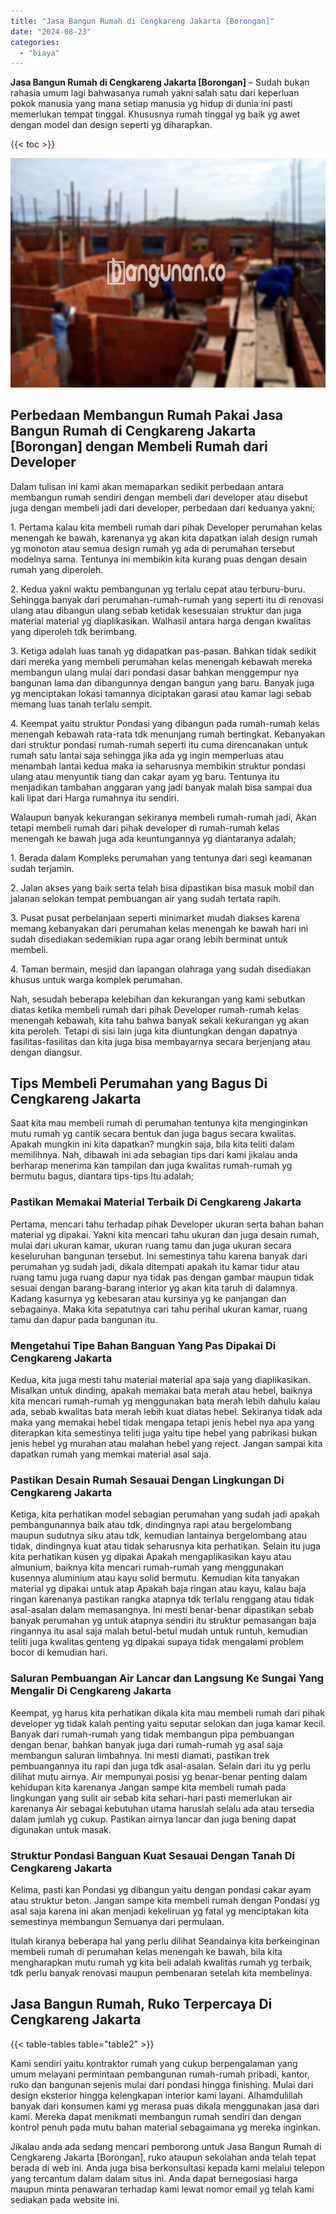 ```yaml
---
title: "Jasa Bangun Rumah di Cengkareng Jakarta [Borongan]"
date: "2024-08-23"
categories: 
  - "biaya"
---
```


**Jasa Bangun Rumah di Cengkareng Jakarta \[Borongan\]** – Sudah bukan rahasia umum lagi bahwasanya rumah yakni salah satu dari keperluan pokok manusia yang mana setiap manusia yg hidup di dunia ini pasti memerlukan tempat tinggal. Khususnya rumah tinggal yg baik yg awet dengan model dan design seperti yg diharapkan.

{{< toc >}}

![Jasa Bangun Rumah di Cengkareng Jakarta [Borongan]](/images/borong-bangunan-16.png)

## Perbedaan Membangun Rumah Pakai Jasa Bangun Rumah di Cengkareng Jakarta \[Borongan\] dengan Membeli Rumah dari Developer

Dalam tulisan ini kami akan memaparkan sedikit perbedaan antara membangun rumah sendiri dengan membeli dari developer atau disebut juga dengan membeli jadi dari developer, perbedaan dari keduanya yakni;

1\. Pertama kalau kita membeli rumah dari pihak Developer perumahan kelas menengah ke bawah, karenanya yg akan kita dapatkan ialah design rumah yg monoton atau semua design rumah yg ada di perumahan tersebut modelnya sama. Tentunya ini membikin kita kurang puas dengan desain rumah yang diperoleh.

2\. Kedua yakni waktu pembangunan yg terlalu cepat atau terburu-buru. Sehingga banyak dari perumahan-rumah-rumah yang seperti itu di renovasi ulang atau dibangun ulang sebab ketidak kesesuaian struktur dan juga material material yg diaplikasikan. Walhasil antara harga dengan kwalitas yang diperoleh tdk berimbang.

3\. Ketiga adalah luas tanah yg didapatkan pas-pasan. Bahkan tidak sedikit dari mereka yang membeli perumahan kelas menengah kebawah mereka membangun ulang mulai dari pondasi dasar bahkan menggempur nya bangunan lama dan dibangunnya dengan bangun yang baru. Banyak juga yg menciptakan lokasi tamannya diciptakan garasi atau kamar lagi sebab memang luas tanah terlalu sempit.

4\. Keempat yaitu struktur Pondasi yang dibangun pada rumah-rumah kelas menengah kebawah rata-rata tdk menunjang rumah bertingkat. Kebanyakan dari struktur pondasi rumah-rumah seperti itu cuma direncanakan untuk rumah satu lantai saja sehingga jika ada yg ingin memperluas atau menambah lantai kedua maka ia seharusnya membikin struktur pondasi ulang atau menyuntik tiang dan cakar ayam yg baru. Tentunya itu menjadikan tambahan anggaran yang jadi banyak malah bisa sampai dua kali lipat dari Harga rumahnya itu sendiri.

Walaupun banyak kekurangan sekiranya membeli rumah-rumah jadi, Akan tetapi membeli rumah dari pihak developer di rumah-rumah kelas menengah ke bawah juga ada keuntungannya yg diantaranya adalah;

1\. Berada dalam Kompleks perumahan yang tentunya dari segi keamanan sudah terjamin.

2\. Jalan akses yang baik serta telah bisa dipastikan bisa masuk mobil dan jalanan selokan tempat pembuangan air yang sudah tertata rapih.

3\. Pusat pusat perbelanjaan seperti minimarket mudah diakses karena memang kebanyakan dari perumahan kelas menengah ke bawah hari ini sudah disediakan sedemikian rupa agar orang lebih berminat untuk membeli.

4\. Taman bermain, mesjid dan lapangan olahraga yang sudah disediakan khusus untuk warga komplek perumahan.

Nah, sesudah beberapa kelebihan dan kekurangan yang kami sebutkan diatas ketika membeli rumah dari pihak Developer rumah-rumah kelas menengah kebawah, kita tahu bahwa banyak sekali kekurangan yg akan kita peroleh. Tetapi di sisi lain juga kita diuntungkan dengan dapatnya fasilitas-fasilitas dan kita juga bisa membayarnya secara berjenjang atau dengan diangsur.

## Tips Membeli Perumahan yang Bagus Di Cengkareng Jakarta

Saat kita mau membeli rumah di perumahan tentunya kita menginginkan mutu rumah yg cantik secara bentuk dan juga bagus secara kwalitas. Apakah mungkin ini kita dapatkan? mungkin saja, bila kita teliti dalam memilihnya. Nah, dibawah ini ada sebagian tips dari kami jikalau anda berharap menerima kan tampilan dan juga kwalitas rumah-rumah yg bermutu bagus, diantara tips-tips Itu adalah;

### Pastikan Memakai Material Terbaik Di Cengkareng Jakarta

Pertama, mencari tahu terhadap pihak Developer ukuran serta bahan bahan material yg dipakai. Yakni kita mencari tahu ukuran dan juga desain rumah, mulai dari ukuran kamar, ukuran ruang tamu dan juga ukuran secara keseluruhan bangunan tersebut. Ini semestinya tahu karena banyak dari perumahan yg sudah jadi, dikala ditempati apakah itu kamar tidur atau ruang tamu juga ruang dapur nya tidak pas dengan gambar maupun tidak sesuai dengan barang-barang interior yg akan kita taruh di dalamnya. Kadang kasurnya yg kebesaran atau kursinya yg ke panjangan dan sebagainya. Maka kita sepatutnya cari tahu perihal ukuran kamar, ruang tamu dan dapur pada bangunan itu.

### Mengetahui Tipe Bahan Banguan Yang Pas Dipakai Di Cengkareng Jakarta

Kedua, kita juga mesti tahu material material apa saja yang diaplikasikan. Misalkan untuk dinding, apakah memakai bata merah atau hebel, baiknya kita mencari rumah-rumah yg menggunakan bata merah lebih dahulu kalau ada, sebab kwalitas bata merah lebih kuat diatas hebel. Sekiranya tidak ada maka yang memakai hebel tidak mengapa tetapi jenis hebel nya apa yang diterapkan kita semestinya teliti juga yaitu tipe hebel yang pabrikasi bukan jenis hebel yg murahan atau malahan hebel yang reject. Jangan sampai kita dapatkan rumah yang memkai material asal saja.

### Pastikan Desain Rumah Sesauai Dengan Lingkungan Di Cengkareng Jakarta

Ketiga, kita perhatikan model sebagian perumahan yang sudah jadi apakah pembangunannya baik atau tdk, dindingnya rapi atau bergelombang maupun sudutnya siku atau tdk, kemudian lantainya bergelombang atau tidak, dindingnya kuat atau tidak seharusnya kita perhatikan. Selain itu juga kita perhatikan kusen yg dipakai Apakah mengaplikasikan kayu atau almunium, baiknya kita mencari rumah-rumah yang menggunakan kusennya aluminium atau kayu solid bermutu. Kemudian kita tanyakan material yg dipakai untuk atap Apakah baja ringan atau kayu, kalau baja ringan karenanya pastikan rangka atapnya tdk terlalu renggang atau tidak asal-asalan dalam memasangnya. Ini mesti benar-benar dipastikan sebab banyak perumahan yg untuk atapnya sendiri itu struktur pemasangan baja ringannya itu asal saja malah betul-betul mudah untuk runtuh, kemudian teliti juga kwalitas genteng yg dipakai supaya tidak mengalami problem bocor di kemudian hari.

### Saluran Pembuangan Air Lancar dan Langsung Ke Sungai Yang Mengalir Di Cengkareng Jakarta

Keempat, yg harus kita perhatikan dikala kita mau membeli rumah dari pihak developer yg tidak kalah penting yaitu seputar selokan dan juga kamar kecil. Banyak dari rumah-rumah yang tidak membangun pipa pembuangan dengan benar, bahkan banyak juga dari rumah-rumah yg asal saja membangun saluran limbahnya. Ini mesti diamati, pastikan trek pembuangannya itu rapi dan juga tdk asal-asalan. Selain dari itu yg perlu dilihat mutu airnya. Air mempunyai posisi yg benar-benar penting dalam kehidupan kita karenanya Jangan sampe kita membeli rumah pada lingkungan yang sulit air sebab kita sehari-hari pasti memerlukan air karenanya Air sebagai kebutuhan utama haruslah selalu ada atau tersedia dalam jumlah yg cukup. Pastikan airnya lancar dan juga bening dapat digunakan untuk masak.

### Struktur Pondasi Banguan Kuat Sesauai Dengan Tanah Di Cengkareng Jakarta

Kelima, pasti kan Pondasi yg dibangun yaitu dengan pondasi cakar ayam atau struktur beton. Jangan sampe kita membeli rumah dengan Pondasi yg asal saja karena ini akan menjadi kekeliruan yg fatal yg menciptakan kita semestinya membangun Semuanya dari permulaan.

Itulah kiranya beberapa hal yang perlu dilihat Seandainya kita berkeinginan membeli rumah di perumahan kelas menengah ke bawah, bila kita mengharapkan mutu rumah yg kita beli adalah kwalitas rumah yg terbaik, tdk perlu banyak renovasi maupun pembenaran setelah kita membelinya.

## Jasa Bangun Rumah, Ruko Terpercaya Di Cengkareng Jakarta

{{< table-tables table="table2" >}}

Kami sendiri yaitu kontraktor rumah yang cukup berpengalaman yang umum melayani permintaan pembangunan rumah-rumah pribadi, kantor, ruko dan bangunan sejenis mulai dari pondasi hingga finishing. Mulai dari design eksterior hingga kelengkapan interior kami layani. Alhamdulillah banyak dari konsumen kami yg merasa puas dikala menggunakan jasa dari kami. Mereka dapat menikmati membangun rumah sendiri dan dengan kontrol penuh pada mutu bahan material sebagaimana yg mereka inginkan.

Jikalau anda ada sedang mencari pemborong untuk Jasa Bangun Rumah di Cengkareng Jakarta \[Borongan\], ruko ataupun sekolahan anda telah tepat berada di web ini. Anda juga bisa berkonsultasi kepada kami melalui telepon yang tercantum dalam dalam situs ini. Anda dapat bernegosiasi harga maupun minta penawaran terhadap kami lewat nomor email yg telah kami sediakan pada website ini.
